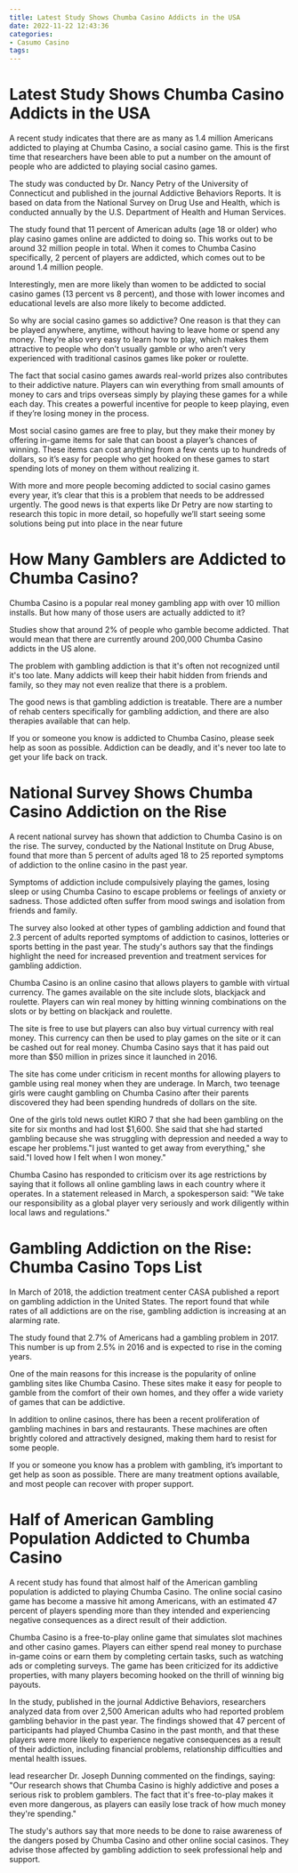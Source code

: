 ```yaml
---
title: Latest Study Shows Chumba Casino Addicts in the USA
date: 2022-11-22 12:43:36
categories:
- Casumo Casino
tags:
---
```



#  Latest Study Shows Chumba Casino Addicts in the USA

A recent study indicates that there are as many as 1.4 million Americans addicted to playing at Chumba Casino, a social casino game. This is the first time that researchers have been able to put a number on the amount of people who are addicted to playing social casino games.

The study was conducted by Dr. Nancy Petry of the University of Connecticut and published in the journal Addictive Behaviors Reports. It is based on data from the National Survey on Drug Use and Health, which is conducted annually by the U.S. Department of Health and Human Services.

The study found that 11 percent of American adults (age 18 or older) who play casino games online are addicted to doing so. This works out to be around 32 million people in total. When it comes to Chumba Casino specifically, 2 percent of players are addicted, which comes out to be around 1.4 million people.

Interestingly, men are more likely than women to be addicted to social casino games (13 percent vs 8 percent), and those with lower incomes and educational levels are also more likely to become addicted.

So why are social casino games so addictive? One reason is that they can be played anywhere, anytime, without having to leave home or spend any money. They’re also very easy to learn how to play, which makes them attractive to people who don’t usually gamble or who aren’t very experienced with traditional casinos games like poker or roulette.

The fact that social casino games awards real-world prizes also contributes to their addictive nature. Players can win everything from small amounts of money to cars and trips overseas simply by playing these games for a while each day. This creates a powerful incentive for people to keep playing, even if they’re losing money in the process.

Most social casino games are free to play, but they make their money by offering in-game items for sale that can boost a player’s chances of winning. These items can cost anything from a few cents up to hundreds of dollars, so it’s easy for people who get hooked on these games to start spending lots of money on them without realizing it.

With more and more people becoming addicted to social casino games every year, it’s clear that this is a problem that needs to be addressed urgently. The good news is that experts like Dr Petry are now starting to research this topic in more detail, so hopefully we’ll start seeing some solutions being put into place in the near future

#  How Many Gamblers are Addicted to Chumba Casino?

Chumba Casino is a popular real money gambling app with over 10 million installs. But how many of those users are actually addicted to it?

Studies show that around 2% of people who gamble become addicted. That would mean that there are currently around 200,000 Chumba Casino addicts in the US alone.

The problem with gambling addiction is that it's often not recognized until it's too late. Many addicts will keep their habit hidden from friends and family, so they may not even realize that there is a problem.

The good news is that gambling addiction is treatable. There are a number of rehab centers specifically for gambling addiction, and there are also therapies available that can help.

If you or someone you know is addicted to Chumba Casino, please seek help as soon as possible. Addiction can be deadly, and it's never too late to get your life back on track.

#  National Survey Shows Chumba Casino Addiction on the Rise 

A recent national survey has shown that addiction to Chumba Casino is on the rise. The survey, conducted by the National Institute on Drug Abuse, found that more than 5 percent of adults aged 18 to 25 reported symptoms of addiction to the online casino in the past year.

Symptoms of addiction include compulsively playing the games, losing sleep or using Chumba Casino to escape problems or feelings of anxiety or sadness. Those addicted often suffer from mood swings and isolation from friends and family.

The survey also looked at other types of gambling addiction and found that 2.3 percent of adults reported symptoms of addiction to casinos, lotteries or sports betting in the past year. The study's authors say that the findings highlight the need for increased prevention and treatment services for gambling addiction.

Chumba Casino is an online casino that allows players to gamble with virtual currency. The games available on the site include slots, blackjack and roulette. Players can win real money by hitting winning combinations on the slots or by betting on blackjack and roulette.

The site is free to use but players can also buy virtual currency with real money. This currency can then be used to play games on the site or it can be cashed out for real money. Chumba Casino says that it has paid out more than $50 million in prizes since it launched in 2016.

The site has come under criticism in recent months for allowing players to gamble using real money when they are underage. In March, two teenage girls were caught gambling on Chumba Casino after their parents discovered they had been spending hundreds of dollars on the site.

One of the girls told news outlet KIRO 7 that she had been gambling on the site for six months and had lost $1,600. She said that she had started gambling because she was struggling with depression and needed a way to escape her problems."I just wanted to get away from everything," she said."I loved how I felt when I won money."

Chumba Casino has responded to criticism over its age restrictions by saying that it follows all online gambling laws in each country where it operates. In a statement released in March, a spokesperson said: "We take our responsibility as a global player very seriously and work diligently within local laws and regulations."

#  Gambling Addiction on the Rise: Chumba Casino Tops List 

In March of 2018, the addiction treatment center CASA published a report on gambling addiction in the United States. The report found that while rates of all addictions are on the rise, gambling addiction is increasing at an alarming rate.

The study found that 2.7% of Americans had a gambling problem in 2017. This number is up from 2.5% in 2016 and is expected to rise in the coming years.

One of the main reasons for this increase is the popularity of online gambling sites like Chumba Casino. These sites make it easy for people to gamble from the comfort of their own homes, and they offer a wide variety of games that can be addictive.

In addition to online casinos, there has been a recent proliferation of gambling machines in bars and restaurants. These machines are often brightly colored and attractively designed, making them hard to resist for some people.

If you or someone you know has a problem with gambling, it’s important to get help as soon as possible. There are many treatment options available, and most people can recover with proper support.

#  Half of American Gambling Population Addicted to Chumba Casino

A recent study has found that almost half of the American gambling population is addicted to playing Chumba Casino. The online social casino game has become a massive hit among Americans, with an estimated 47 percent of players spending more than they intended and experiencing negative consequences as a direct result of their addiction.

Chumba Casino is a free-to-play online game that simulates slot machines and other casino games. Players can either spend real money to purchase in-game coins or earn them by completing certain tasks, such as watching ads or completing surveys. The game has been criticized for its addictive properties, with many players becoming hooked on the thrill of winning big payouts.

In the study, published in the journal Addictive Behaviors, researchers analyzed data from over 2,500 American adults who had reported problem gambling behavior in the past year. The findings showed that 47 percent of participants had played Chumba Casino in the past month, and that these players were more likely to experience negative consequences as a result of their addiction, including financial problems, relationship difficulties and mental health issues.

 lead researcher Dr. Joseph Dunning commented on the findings, saying: "Our research shows that Chumba Casino is highly addictive and poses a serious risk to problem gamblers. The fact that it's free-to-play makes it even more dangerous, as players can easily lose track of how much money they're spending."

The study's authors say that more needs to be done to raise awareness of the dangers posed by Chumba Casino and other online social casinos. They advise those affected by gambling addiction to seek professional help and support.